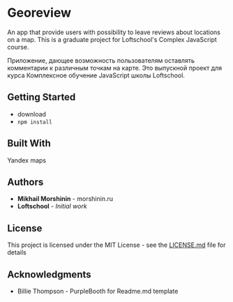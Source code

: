 # Georeview

An app that provide users with possibility to leave reviews about locations on a map. This is a graduate project for Loftschool's Complex JavaScript course.

Приложение, дающее возможность пользователям оставлять комментарии к различным точкам на карте. Это выпускной проект для курса Комплексное обучение JavaScript школы Loftschool.

## Getting Started

* download
* `npm install`

## Built With

Yandex maps

## Authors

* **Mikhail Morshinin** - morshinin.ru
* **Loftschool** - *Initial work*

## License

This project is licensed under the MIT License - see the [LICENSE.md](LICENSE.md) file for details

## Acknowledgments

* Billie Thompson - PurpleBooth for Readme.md template
